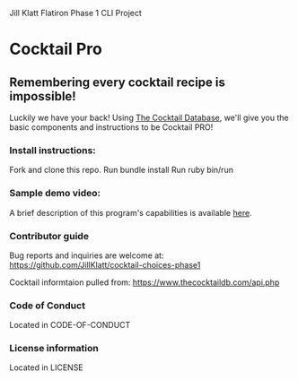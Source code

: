 
Jill Klatt Flatiron Phase 1 CLI Project
# Cocktail Pro

 
## Remembering every cocktail recipe is impossible! 
Luckily we have your back! 
Using [The Cocktail Database](https://www.thecocktaildb.com/api.php), we'll give you the basic components and instructions to be Cocktail PRO!
 
### Install instructions:
Fork and clone this repo.
Run bundle install
Run ruby bin/run

### Sample demo video:
A brief description of this program's capabilities is available [here](https://youtu.be/jFXoouM2N4o).
 
### Contributor guide
Bug reports and inquiries are welcome at: https://github.com/JillKlatt/cocktail-choices-phase1

Cocktail informtaion pulled from: https://www.thecocktaildb.com/api.php

### Code of Conduct
Located in CODE-OF-CONDUCT

### License information
Located in LICENSE